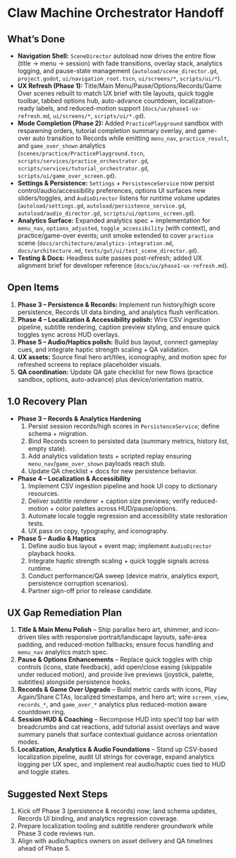 # Claw Machine Orchestrator Handoff

## What’s Done
- **Navigation Shell:** `SceneDirector` autoload now drives the entire flow (title → menu → session) with fade transitions, overlay stack, analytics logging, and pause-state management (`autoload/scene_director.gd`, `project.godot`, `ui/navigation_root.tscn`, `ui/screens/*`, `scripts/ui/*`).
- **UX Refresh (Phase 1):** Title/Main Menu/Pause/Options/Records/Game Over scenes rebuilt to match UX brief with tile layouts, quick toggle toolbar, tabbed options hub, auto-advance countdown, localization-ready labels, and reduced-motion support (`docs/ux/phase1-ux-refresh.md`, `ui/screens/*`, `scripts/ui/*.gd`).
- **Mode Completion (Phase 2):** Added `PracticePlayground` sandbox with respawning orders, tutorial completion summary overlay, and game-over auto transition to Records while emitting `menu_nav`, `practice_result`, and `game_over_shown` analytics (`scenes/practice/PracticePlayground.tscn`, `scripts/services/practice_orchestrator.gd`, `scripts/services/tutorial_orchestrator.gd`, `scripts/ui/game_over_screen.gd`).
- **Settings & Persistence:** `Settings` + `PersistenceService` now persist control/audio/accessibility preferences, options UI surfaces new sliders/toggles, and `AudioDirector` listens for runtime volume updates (`autoload/settings.gd`, `autoload/persistence_service.gd`, `autoload/audio_director.gd`, `scripts/ui/options_screen.gd`).
- **Analytics Surface:** Expanded analytics spec + implementation for `menu_nav`, `options_adjusted`, `toggle_accessibility` (with context), and practice/game-over events; unit smoke extended to cover `practice` scene (`docs/architecture/analytics-integration.md`, `docs/architecture.md`, `tests/gut/ui/test_scene_director.gd`).
- **Testing & Docs:** Headless suite passes post-refresh; added UX alignment brief for developer reference (`docs/ux/phase1-ux-refresh.md`).

## Open Items
1. **Phase 3 – Persistence & Records:** Implement run history/high score persistence, Records UI data binding, and analytics flush verification.  
2. **Phase 4 – Localization & Accessibility polish:** Wire CSV ingestion pipeline, subtitle rendering, caption preview styling, and ensure quick toggles sync across HUD overlays.  
3. **Phase 5 – Audio/Haptics polish:** Build bus layout, connect gameplay cues, and integrate haptic strength scaling + QA validation.  
4. **UX assets:** Source final hero art/tiles, iconography, and motion spec for refreshed screens to replace placeholder visuals.  
5. **QA coordination:** Update QA gate checklist for new flows (practice sandbox, options, auto-advance) plus device/orientation matrix.

## 1.0 Recovery Plan
- **Phase 3 – Records & Analytics Hardening**  
  1. Persist session records/high scores in `PersistenceService`; define schema + migration.  
  2. Bind Records screen to persisted data (summary metrics, history list, empty state).  
  3. Add analytics validation tests + scripted replay ensuring `menu_nav`/`game_over_shown` payloads reach stub.  
  4. Update QA checklist + docs for new persistence behavior.
- **Phase 4 – Localization & Accessibility**  
  1. Implement CSV ingestion pipeline and hook UI copy to dictionary resources.  
  2. Deliver subtitle renderer + caption size previews; verify reduced-motion + color palettes across HUD/pause/options.  
  3. Automate locale toggle regression and accessibility state restoration tests.  
  4. UX pass on copy, typography, and iconography.
- **Phase 5 – Audio & Haptics**  
  1. Define audio bus layout + event map; implement `AudioDirector` playback hooks.  
  2. Integrate haptic strength scaling + quick toggle signals across runtime.  
  3. Conduct performance/QA sweep (device matrix, analytics export, persistence corruption scenarios).  
  4. Partner sign-off prior to release candidate.

## UX Gap Remediation Plan
1. **Title & Main Menu Polish** – Ship parallax hero art, shimmer, and icon-driven tiles with responsive portrait/landscape layouts, safe-area padding, and reduced-motion fallbacks; ensure focus handling and `menu_nav` analytics match spec.
2. **Pause & Options Enhancements** – Replace quick toggles with chip controls (icons, state feedback), add open/close easing (skippable under reduced motion), and provide live previews (joystick, palette, subtitles) alongside persistence hooks.
3. **Records & Game Over Upgrade** – Build metric cards with icons, Play Again/Share CTAs, localized timestamps, and hero art; wire `screen_view`, `records_*`, and `game_over_*` analytics plus reduced-motion aware countdown ring.
4. **Session HUD & Coaching** – Recompose HUD into spec’d top bar with breadcrumbs and cat reactions, add tutorial assist overlays and wave summary panels that surface contextual guidance across orientation modes.
5. **Localization, Analytics & Audio Foundations** – Stand up CSV-based localization pipeline, audit UI strings for coverage, expand analytics logging per UX spec, and implement real audio/haptic cues tied to HUD and toggle states.

## Suggested Next Steps
1. Kick off Phase 3 (persistence & records) now; land schema updates, Records UI binding, and analytics regression coverage.  
2. Prepare localization tooling and subtitle renderer groundwork while Phase 3 code reviews run.  
3. Align with audio/haptics owners on asset delivery and QA timelines ahead of Phase 5.
